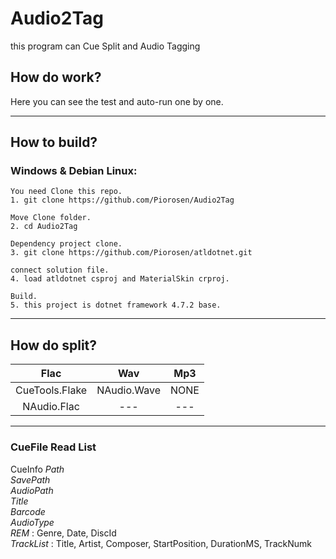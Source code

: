 # Audio2Tag
this program can Cue Split and Audio Tagging

## How do work?

Here you can see the test and auto-run one by one.
<hr/>

## How to build?


### Windows & Debian Linux:
```
You need Clone this repo.
1. git clone https://github.com/Piorosen/Audio2Tag

Move Clone folder.
2. cd Audio2Tag

Dependency project clone.
3. git clone https://github.com/Piorosen/atldotnet.git

connect solution file.
4. load atldotnet csproj and MaterialSkin crproj.

Build.
5. this project is dotnet framework 4.7.2 base.
```

<hr />

## How do split?

   Flac |   Wav  |   Mp3
:------:|:------:|:-----:
CueTools.Flake | NAudio.Wave | NONE
NAudio.Flac    |  --- | ---

<hr />

### CueFile Read List

CueInfo
 *Path*  
 *SavePath*  
 *AudioPath*  
 *Title*  
 *Barcode*  
 *AudioType*  
 *REM* : Genre, Date, DiscId  
 *TrackList* : Title, Artist, Composer, StartPosition, DurationMS, TrackNumk  
